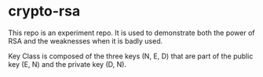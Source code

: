 # crypto-rsa

This repo is an experiment repo. It is used to demonstrate both the power of RSA and the weaknesses when it is badly used.

Key Class is composed of the three keys (N, E, D) that are part of the public key (E, N) and the private key (D, N).
